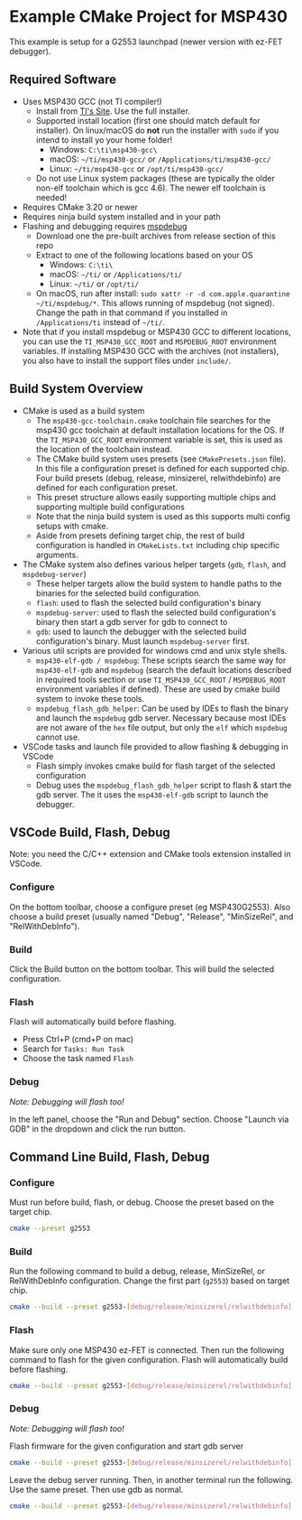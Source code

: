 # Example CMake Project for MSP430

This example is setup for a G2553 launchpad (newer version with ez-FET debugger).

## Required Software

- Uses MSP430 GCC (not TI compiler!)
    - Install from [TI's Site](https://www.ti.com/tool/MSP430-GCC-OPENSOURCE). Use the full installer.
    - Supported install location (first one should match default for installer). On linux/macOS do **not** run the installer with `sudo` if you intend to install yo your home folder!
        - Windows: `C:\ti\msp430-gcc\`
        - macOS: `~/ti/msp430-gcc/` or `/Applications/ti/msp430-gcc/`
        - Linux: `~/ti/msp430-gcc` or `/opt/ti/msp430-gcc/`
    - Do not use Linux system packages (these are typically the older non-elf toolchain which is gcc 4.6). The newer elf toolchain is needed!
- Requires CMake 3.20 or newer
- Requires ninja build system installed and in your path
- Flashing and debugging requires [mspdebug](https://github.com/dlbeer/mspdebug)
    - Download one the pre-built archives from release section of this repo
    - Extract to one of the following locations based on your OS
        - Windows: `C:\ti\`
        - macOS: `~/ti/` or `/Applications/ti/`
        - Linux: `~/ti/` or `/opt/ti/`
    - On macOS, run after install: `sudo xattr -r -d com.apple.quarantine ~/ti/mspdebug/*`. This allows running of mspdebug (not signed). Change the path in that command if you installed in `/Applications/ti` instead of `~/ti/`.
- Note that if you install mspdebug or MSP430 GCC to different locations, you can use the `TI_MSP430_GCC_ROOT` and `MSPDEBUG_ROOT` environment variables. If installing MSP430 GCC with the archives (not installers), you also have to install the support files under `include/`.


## Build System Overview

- CMake is used as a build system
    - The `msp430-gcc-toolchain.cmake` toolchain file searches for the msp430 gcc toolchain at default installation locations for the OS. If the `TI_MSP430_GCC_ROOT` environment variable is set, this is used as the location of the toolchain instead.
    - The CMake build system uses presets (see `CMakePresets.json` file). In this file a configuration preset is defined for each supported chip. Four build presets (debug, release, minsizerel, relwithdebinfo) are defined for each configuration preset.
    - This preset structure allows easily supporting multiple chips and supporting multiple build configurations
    - Note that the ninja build system is used as this supports multi config setups with cmake.
    - Aside from presets defining target chip, the rest of build configuration is handled in `CMakeLists.txt` including chip specific arguments.
- The CMake system also defines various helper targets (`gdb`, `flash`, and `mspdebug-server`)
    - These helper targets allow the build system to handle paths to the binaries for the selected build configuration.
    - `flash`: used to flash the selected build configuration's binary
    - `mspdebug-server`: used to flash the selected build configuration's binary then start a gdb server for gdb to connect to
    - `gdb`: used to launch the debugger with the selected build configuration's binary. Must launch `mspdebug-server` first.
- Various util scripts are provided for windows cmd and unix style shells.
    - `msp430-elf-gdb / mspdebug`: These scripts search the same way for `msp430-elf-gdb` and `mspdebug` (search the default locations described in required tools section or use `TI_MSP430_GCC_ROOT` / `MSPDEBUG_ROOT` environment variables if defined). These are used by cmake build system to invoke these tools.
    - `mspdebug_flash_gdb_helper`: Can be used by IDEs to flash the binary and launch the `mspdebug` gdb server. Necessary because most IDEs are not aware of the `hex` file output, but only the `elf` which `mspdebug` cannot use.
- VSCode tasks and launch file provided to allow flashing & debugging in VSCode
    - Flash simply invokes cmake build for flash target of the selected configuration
    - Debug uses the `mspdebug_flash_gdb_helper` script to flash & start the gdb server. The it uses the `msp430-elf-gdb` script to launch the debugger.



## VSCode Build, Flash, Debug

Note: you need the C/C++ extension and CMake tools extension installed in VSCode.

### Configure

On the bottom toolbar, choose a configure preset (eg MSP430G2553). Also choose a build preset (usually named "Debug", "Release", "MinSizeRel", and "RelWithDebInfo").


### Build

Click the Build button on the bottom toolbar. This will build the selected configuration.


### Flash

Flash will automatically build before flashing.

- Press Ctrl+P (cmd+P on mac)
- Search for `Tasks: Run Task`
- Choose the task named `Flash`


### Debug

*Note: Debugging will flash too!*

In the left panel, choose the "Run and Debug" section. Choose "Launch via GDB" in the dropdown and click the run button.


## Command Line Build, Flash, Debug

### Configure

Must run before build, flash, or debug. Choose the preset based on the target chip.

```sh
cmake --preset g2553
```

### Build

Run the following command to build a debug, release, MinSizeRel, or RelWithDebInfo configuration. Change the first part (`g2553`) based on target chip.

```sh
cmake --build --preset g2553-[debug/release/minsizerel/relwithdebinfo]
```

### Flash

Make sure only one MSP430 ez-FET is connected. Then run the following command to flash for the given configuration. Flash will automatically build before flashing.

```sh
cmake --build --preset g2553-[debug/release/minsizerel/relwithdebinfo] --target flash
```


### Debug

*Note: Debugging will flash too!*

Flash firmware for the given configuration and start gdb server

```sh
cmake --build --preset g2553-[debug/release/minsizerel/relwithdebinfo] --target mspdebug-server
```

Leave the debug server running. Then, in another terminal run the following. Use the same preset. Then use gdb as normal.

```sh
cmake --build --preset g2553-[debug/release/minsizerel/relwithdebinfo] --target gdb
```
